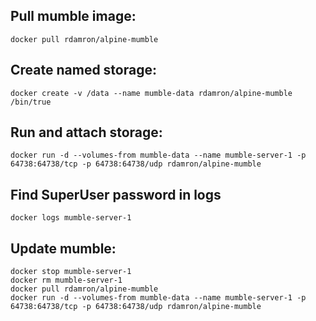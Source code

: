 ## Pull mumble image:
```
docker pull rdamron/alpine-mumble
```

## Create named storage:
```
docker create -v /data --name mumble-data rdamron/alpine-mumble /bin/true
```

## Run and attach storage:
```
docker run -d --volumes-from mumble-data --name mumble-server-1 -p 64738:64738/tcp -p 64738:64738/udp rdamron/alpine-mumble
```

## Find SuperUser password in logs
```
docker logs mumble-server-1
```

## Update mumble:
```
docker stop mumble-server-1
docker rm mumble-server-1
docker pull rdamron/alpine-mumble
docker run -d --volumes-from mumble-data --name mumble-server-1 -p 64738:64738/tcp -p 64738:64738/udp rdamron/alpine-mumble
```
